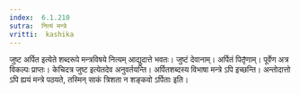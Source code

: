 ```yaml
---
index:  6.1.210
sutra:  नित्यं मन्त्रे
vritti:  kashika 
---
```


जुष्ट अर्पित इत्येते शब्दरूपे मन्त्रविषये नित्यम् आद्युदात्ते भवतः। जुष्टं देवानाम्। अर्पितं पितृ̄णाम्। पूर्वेण अत्र विकल्पः प्राप्तः। केचिदत्र जुष्ट इत्येतदेव अनुवर्तयन्ति। अर्पितशब्दस्य विभाषा मन्त्रे ऽपि इच्छन्ति। अन्तोदात्तो ऽपि ह्ययं मन्त्रे पठयते, तस्मिन् साकं त्रिशता न शङ्कवो ऽर्पिताः इति।

